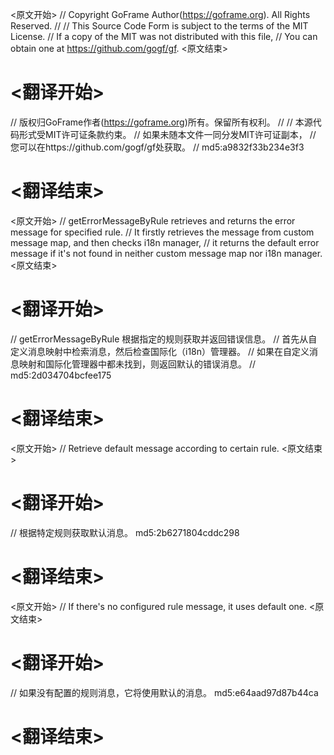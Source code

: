 
<原文开始>
// Copyright GoFrame Author(https://goframe.org). All Rights Reserved.
//
// This Source Code Form is subject to the terms of the MIT License.
// If a copy of the MIT was not distributed with this file,
// You can obtain one at https://github.com/gogf/gf.
<原文结束>

# <翻译开始>
// 版权归GoFrame作者(https://goframe.org)所有。保留所有权利。
//
// 本源代码形式受MIT许可证条款约束。
// 如果未随本文件一同分发MIT许可证副本，
// 您可以在https://github.com/gogf/gf处获取。
// md5:a9832f33b234e3f3
# <翻译结束>


<原文开始>
// getErrorMessageByRule retrieves and returns the error message for specified rule.
// It firstly retrieves the message from custom message map, and then checks i18n manager,
// it returns the default error message if it's not found in neither custom message map nor i18n manager.
<原文结束>

# <翻译开始>
// getErrorMessageByRule 根据指定的规则获取并返回错误信息。
// 首先从自定义消息映射中检索消息，然后检查国际化（i18n）管理器。
// 如果在自定义消息映射和国际化管理器中都未找到，则返回默认的错误消息。
// md5:2d034704bcfee175
# <翻译结束>


<原文开始>
// Retrieve default message according to certain rule.
<原文结束>

# <翻译开始>
// 根据特定规则获取默认消息。 md5:2b6271804cddc298
# <翻译结束>


<原文开始>
// If there's no configured rule message, it uses default one.
<原文结束>

# <翻译开始>
// 如果没有配置的规则消息，它将使用默认的消息。 md5:e64aad97d87b44ca
# <翻译结束>

